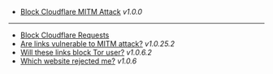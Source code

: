 - [Block Cloudflare MITM Attack](../subfiles/about.bcma.md) _v1.0.0_

---

- [Block Cloudflare Requests](../tool/block_cloudflare_requests_pm)
- [Are links vulnerable to MITM attack?](../subfiles/about.ismm.md) _v1.0.25.2_
- [Will these links block Tor user?](../subfiles/about.isat.md) _v1.0.6.2_
- [Which website rejected me?](../subfiles/about.urjm.md) _v1.0.6_
